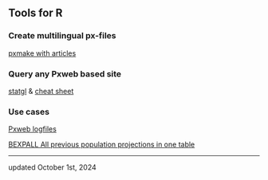
## Tools for R

### Create multilingual px-files
[pxmake with articles](https://statisticsgreenland.github.io/pxmake/)

### Query any Pxweb based site
[statgl](https://github.com/StatisticsGreenland/statgl) & [cheat sheet](https://stat.gl/pxmake/2023_11_06_statgl_pres.html)

### Use cases
[Pxweb logfiles](https://stat.gl/pxmake/log2px.html)

[BEXPALL All previous population projections in one table](https://stat.gl/pxmake/combine2bexpall.html)

<hr>
updated October 1st, 2024
